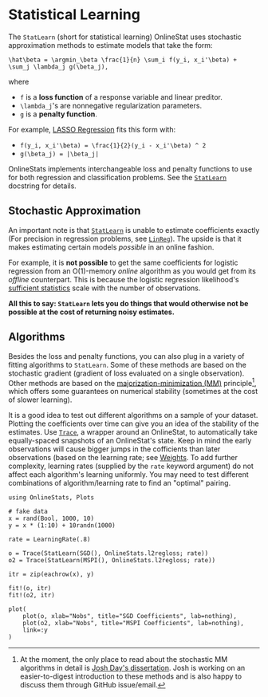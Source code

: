# Statistical Learning

The `StatLearn` (short for statistical learning) OnlineStat uses stochastic approximation methods to estimate models that take the form:

``\hat\beta = \argmin_\beta \frac{1}{n} \sum_i f(y_i, x_i'\beta) + \sum_j \lambda_j g(\beta_j),``

where

- ``f`` is a **loss function** of a response variable and linear preditor.
- ``\lambda_j``'s are nonnegative regularization parameters.
- ``g`` is a **penalty function**.

For example, [LASSO Regression](https://en.wikipedia.org/wiki/Lasso_(statistics)) fits this form with:

- ``f(y_i, x_i'\beta) = \frac{1}{2}(y_i - x_i'\beta) ^ 2``
- ``g(\beta_j) = |\beta_j|``

OnlineStats implements interchangeable loss and penalty functions to use for both regression and classification problems.  See the [`StatLearn`](@ref) docstring for details.

## Stochastic Approximation

An important note is that [`StatLearn`](@ref) is unable to estimate coefficients exactly (For precision in regression problems, see [`LinReg`](@ref)).  The upside is that it makes estimating certain models *possible* in an online fashion.

For example, it is **not possible** to get the same coefficients for logistic regression from an O(1)-memory *online* algorithm as you would get from its *offline* counterpart.  This is because the logistic regression likelihood's [sufficient statistics](https://en.wikipedia.org/wiki/Sufficient_statistic) scale with the number of observations.

**All this to say: `StatLearn` lets you do things that would otherwise not be possible at the cost of returning noisy estimates.**

## Algorithms

Besides the loss and penalty functions, you can also plug in a variety of fitting algorithms to `StatLearn`.  Some of these methods are based on the stochastic gradient (gradient of loss evaluated on a single observation).  Other methods are based on the [majorization-minimization (MM)](https://en.wikipedia.org/wiki/MM_algorithm) principle[^1], which offers some guarantees on numerical stability (sometimes at the cost of slower learning).

[^1]: At the moment, the only place to read about the stochastic MM algorithms in detail is [Josh Day's dissertation](https://en.wikipedia.org/wiki/MM_algorithm).  Josh is working on an easier-to-digest introduction to these methods and is also happy to discuss them through GitHub issue/email.

It is a good idea to test out different algorithms on a sample of your dataset.  Plotting the coefficients over time can give you an idea of the stability of the estimates.  Use [`Trace`](@ref), a wrapper around an OnlineStat, to automatically take equally-spaced snapshots of an OnlineStat's state.  Keep in mind the early observations will cause bigger jumps in the cofficients than later observations (based on the learning rate; see [Weights](@ref).  To add further complexity, learning rates (supplied by the `rate` keyword argument) do not affect each algorithm's learning uniformly.  You may need to test different combinations of algorithm/learning rate to find an "optimal" pairing.

```@example statsmodels
using OnlineStats, Plots

# fake data
x = rand(Bool, 1000, 10)
y = x * (1:10) + 10randn(1000)

rate = LearningRate(.8)

o = Trace(StatLearn(SGD(), OnlineStats.l2regloss; rate))
o2 = Trace(StatLearn(MSPI(), OnlineStats.l2regloss; rate))

itr = zip(eachrow(x), y)

fit!(o, itr)
fit!(o2, itr)

plot(
    plot(o, xlab="Nobs", title="SGD Coefficients", lab=nothing),
    plot(o2, xlab="Nobs", title="MSPI Coefficients", lab=nothing),
    link=:y
)
```
